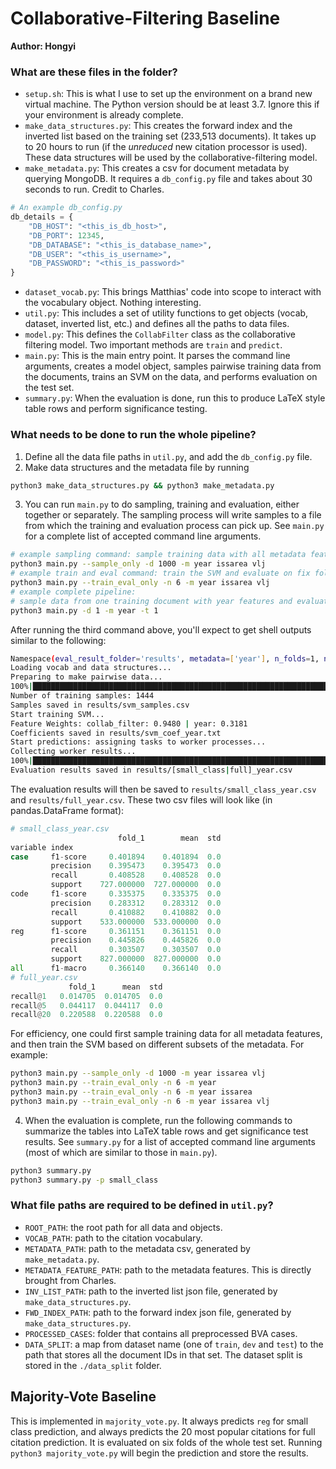 # Collaborative-Filtering Baseline

**Author: Hongyi**

### What are these files in the folder?
- `setup.sh`: This is what I use to set up the environment on a brand new virtual machine. The Python version should be at least 3.7. Ignore this if your environment is already complete.
- `make_data_structures.py`: This creates the forward index and the inverted list based on the training set (233,513 documents). It takes up to 20 hours to run (if the *unreduced* new citation processor is used). These data structures will be used by the collaborative-filtering model.
- `make_metadata.py`: This creates a csv for document metadata by querying MongoDB. It requires a `db_config.py` file and takes about 30 seconds to run. Credit to Charles.
```python
# An example db_config.py
db_details = {
    "DB_HOST": "<this_is_db_host>",
    "DB_PORT": 12345,
    "DB_DATABASE": "<this_is_database_name>",
    "DB_USER": "<this_is_username>",
    "DB_PASSWORD": "<this_is_password>"
}
```
- `dataset_vocab.py`: This brings Matthias' code into scope to interact with the vocabulary object. Nothing interesting.
- `util.py`: This includes a set of utility functions to get objects (vocab, dataset, inverted list, etc.) and defines all the paths to data files.
- `model.py`: This defines the `CollabFilter` class as the collaborative filtering model. Two important methods are `train` and `predict`.
- `main.py`: This is the main entry point. It parses the command line arguments, creates a model object, samples pairwise training data from the documents, trains an SVM on the data, and performs evaluation on the test set.
- `summary.py`: When the evaluation is done, run this to produce LaTeX style table rows and perform significance testing.

### What needs to be done to run the whole pipeline?
1. Define all the data file paths in `util.py`, and add the `db_config.py` file.
2. Make data structures and the metadata file by running
```bash
python3 make_data_structures.py && python3 make_metadata.py
```
3. You can run `main.py` to do sampling, training and evaluation, either together or separately. The sampling process will write samples to a file from which the training and evaluation process can pick up. See `main.py` for a complete list of accepted command line arguments.
```bash
# example sampling command: sample training data with all metadata features from 1000 documents
python3 main.py --sample_only -d 1000 -m year issarea vlj
# example train and eval command: train the SVM and evaluate on fix folds on the full test set
python3 main.py --train_eval_only -n 6 -m year issarea vlj
# example complete pipeline:
# sample data from one training document with year features and evaluate on one test document
python3 main.py -d 1 -m year -t 1
```
After running the third command above, you'll expect to get shell outputs similar to the following:
```bash
Namespace(eval_result_folder='results', metadata=['year'], n_folds=1, n_sample_docs=1, n_test_docs=1, recommendation_limit=50, relevant_doc_limit=50, run_id=None, sample_only=False, scoring='binary', svm_c_param=1.0, svm_model_folder='results', train_eval_only=False, verbose='info')
Loading vocab and data structures...
Preparing to make pairwise data...
100%|██████████████████████████████████████████████████████████████████████████████████████████████████| 1/1 [00:19<00:00, 19.16s/it]
Number of training samples: 1444
Samples saved in results/svm_samples.csv
Start training SVM...
Feature Weights: collab_filter: 0.9480 | year: 0.3181
Coefficients saved in results/svm_coef_year.txt
Start predictions: assigning tasks to worker processes...
Collecting worker results...
100%|██████████████████████████████████████████████████████████████████████████████████████████████████| 1/1 [00:19<00:00, 19.52s/it]
Evaluation results saved in results/[small_class|full]_year.csv
```
The evaluation results will then be saved to `results/small_class_year.csv` and `results/full_year.csv`. These two csv files will look like (in pandas.DataFrame format):
```python
# small_class_year.csv
                        fold_1        mean  std
variable index                                 
case     f1-score     0.401894    0.401894  0.0
         precision    0.395473    0.395473  0.0
         recall       0.408528    0.408528  0.0
         support    727.000000  727.000000  0.0
code     f1-score     0.335375    0.335375  0.0
         precision    0.283312    0.283312  0.0
         recall       0.410882    0.410882  0.0
         support    533.000000  533.000000  0.0
reg      f1-score     0.361151    0.361151  0.0
         precision    0.445826    0.445826  0.0
         recall       0.303507    0.303507  0.0
         support    827.000000  827.000000  0.0
all      f1-macro     0.366140    0.366140  0.0
# full_year.csv
             fold_1      mean  std
recall@1   0.014705  0.014705  0.0
recall@5   0.044117  0.044117  0.0
recall@20  0.220588  0.220588  0.0
```
For efficiency, one could first sample training data for all metadata features, and then train the SVM based on different subsets of the metadata. For example:
```bash
python3 main.py --sample_only -d 1000 -m year issarea vlj
python3 main.py --train_eval_only -n 6 -m year
python3 main.py --train_eval_only -n 6 -m year issarea
python3 main.py --train_eval_only -n 6 -m year issarea vlj
```
4. When the evaluation is complete, run the following commands to summarize the tables into LaTeX table rows and get significance test results. See `summary.py` for a list of accepted command line arguments (most of which are similar to those in `main.py`).
```bash
python3 summary.py
python3 summary.py -p small_class
```

### What file paths are required to be defined in `util.py`?

- `ROOT_PATH`: the root path for all data and objects.
- `VOCAB_PATH`: path to the citation vocabulary.
- `METADATA_PATH`: path to the metadata csv, generated by `make_metadata.py`.
- `METADATA_FEATURE_PATH`: path to the metadata features. This is directly brought from Charles.
- `INV_LIST_PATH`: path to the inverted list json file, generated by `make_data_structures.py`.
- `FWD_INDEX_PATH`: path to the forward index json file, generated by `make_data_structures.py`.
- `PROCESSED_CASES`: folder that contains all preprocessed BVA cases.
- `DATA_SPLIT`: a map from dataset name (one of `train`, `dev` and `test`) to the path that stores all the document IDs in that set. The dataset split is stored in the `./data_split` folder.

## Majority-Vote Baseline

This is implemented in `majority_vote.py`. It always predicts `reg` for small class prediction, and always predicts the 20 most popular citations for full citation prediction. It is evaluated on six folds of the whole test set. Running `python3 majority_vote.py` will begin the prediction and store the results.

